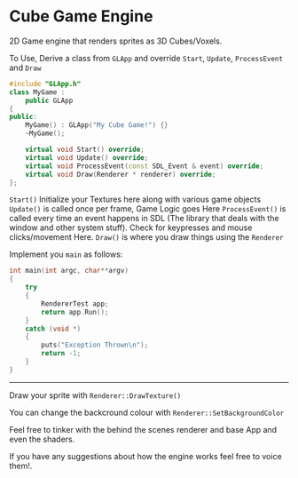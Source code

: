 # Cube Game Engine
2D Game engine that renders sprites as 3D Cubes/Voxels.


To Use, Derive a class from `GLApp` and override `Start`, `Update`, `ProcessEvent` and `Draw`
```cpp
#include "GLApp.h"
class MyGame :
	public GLApp
{
public:
	MyGame() : GLApp("My Cube Game!") {}
	~MyGame();

	virtual void Start() override;
	virtual void Update() override;
	virtual void ProcessEvent(const SDL_Event & event) override;
	virtual void Draw(Renderer * renderer) override;
};

```

`Start()` Initialize your Textures here along with various game objects
`Update()` is called once per frame, Game Logic goes Here
`ProcessEvent()` is called every time an event happens in SDL (The library that deals with the window and other system stuff). Check for keypresses and mouse clicks/movement Here.
`Draw()` is where you draw things using the `Renderer`


Implement you `main` as follows:
```cpp
int main(int argc, char**argv)
{
	try
	{
		RendererTest app;
		return app.Run();
	}
	catch (void *)
	{
		puts("Exception Thrown\n");
		return -1;
	}
}
```

---

Draw your sprite with `Renderer::DrawTexture()`

You can change the backcround colour with `Renderer::SetBackgroundColor`

Feel free to tinker with the behind the scenes renderer and base App and even the shaders.

If you have any suggestions about how the engine works feel free to voice them!.